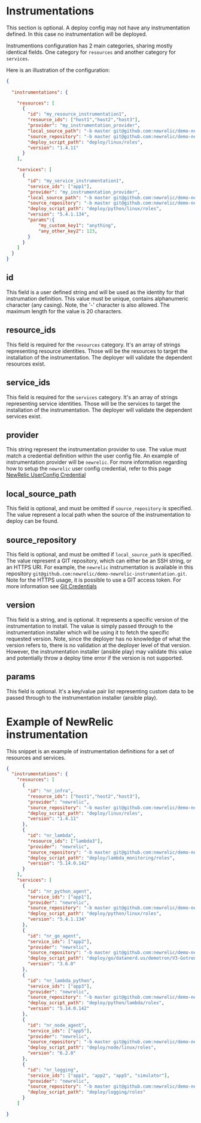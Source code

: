 # Instrumentations

This section is optional. A deploy config may not have any instrumentation defined. In this case no instrumentation will be deployed.

Instrumentions configuration has 2 main categories, sharing mostly identical fields. One category for `resources` and another category for `services`.

Here is an illustration of the configuration:

```json
{
    
  "instrumentations": {

    "resources": [
      {
        "id": "my_resource_instrumentation1",
        "resource_ids": ["host1","host2","host3"],
        "provider": "my_instrumentation_provider",
        "local_source_path": "-b master git@github.com:newrelic/demo-newrelic-instrumentation.git",
        "source_repository": "-b master git@github.com:newrelic/demo-newrelic-instrumentation.git",
        "deploy_script_path": "deploy/linux/roles",
        "version": "1.4.11"
      }
    ],

    "services": [
      {
        "id": "my_service_instrumentation1",
        "service_ids": ["app1"],
        "provider": "my_instrumentation_provider",
        "local_source_path": "-b master git@github.com:newrelic/demo-newrelic-instrumentation.git",
        "source_repository": "-b master git@github.com:newrelic/demo-newrelic-instrumentation.git",
        "deploy_script_path": "deploy/python/linux/roles",
        "version": "5.4.1.134",
        "params":{
            "my_custom_key1": "anything",
            "any_other_key2": 123,
        }
      }
    ]
  }
}
```

## id

This field is a user defined string and will be used as the identity for that instrumation definition.
This value must be unique, contains alphanumeric character (any casing). Note, the '-' character is also allowed.
The maximum length for the value is 20 characters.

## resource_ids

This field is required for the `resources` category. It's an array of strings representing resource identities. Those will be the resources to target the installation of the instrumentation.
The deployer will validate the dependent resources exist.

## service_ids

This field is required for the `services` category. It's an array of strings representing service identities. Those will be the services to target the installation of the instrumentation.
The deployer will validate the dependent services exist.

## provider

This string represent the instrumentation provider to use. The value must match a credential definition within the user config file. An example of instrumentation provider will be `newrelic`. For more information regarding how to setup the `newrelic` user config credential, refer to this page [NewRelic UserConfig Credential](../../user_config/credentials/newrelic/README.md)

## local_source_path

This field is optional, and must be omitted if `source_repository` is specified. The value represent a local path when the source of the instrumentation to deploy can be found.

## source_repository

This field is optional, and must be omitted if `local_source_path` is specified. The value represent a GIT repository, which can either be an SSH string, or an HTTPS URI. For example, the `newrelic` instrumentation is available in this repository `git@github.com:newrelic/demo-newrelic-instrumentation.git`.
Note for the HTTPS usage, it is possible to use a GIT access token. For more information see [Git Credentials](../../user_config/credentials/git/README.md)

## version

This field is a string, and is optional. It represents a specific version of the instrumentation to install. The value is simply passed through to the instrumentation installer which will be using it to fetch the specific requested version.
Note, since the deployer has no knowledge of what the version refers to, there is no validation at the deployer level of that version. However, the instrumentation installer (ansible play) may validate this value and potentially throw a deploy time error if the version is not supported.

## params

This field is optional. It's a key/value pair list representing custom data to be passed through to the instrumentation installer (ansible play).

# Example of NewRelic instrumentation

This snippet is an example of instrumentation definitions for a set of resources and services.

```json
{
  "instrumentations": {
    "resources": [
      {
        "id": "nr_infra",
        "resource_ids": ["host1","host2","host3"],
        "provider": "newrelic",
        "source_repository": "-b master git@github.com:newrelic/demo-newrelic-instrumentation.git",
        "deploy_script_path": "deploy/linux/roles",
        "version": "1.4.11" 
      },
      {
        "id": "nr_lambda",
        "resource_ids": ["lambda3"],
        "provider": "newrelic",
        "source_repository": "-b master git@github.com:newrelic/demo-newrelic-instrumentation.git",
        "deploy_script_path": "deploy/lambda_monitoring/roles",
        "version": "5.14.0.142"
      }
    ],
    "services": [
      {
        "id": "nr_python_agent",
        "service_ids": ["app1"],
        "provider": "newrelic",
        "source_repository": "-b master git@github.com:newrelic/demo-newrelic-instrumentation.git",
        "deploy_script_path": "deploy/python/linux/roles",
        "version": "5.4.1.134"
      },
      {
        "id": "nr_go_agent",
        "service_ids": ["app2"],
        "provider": "newrelic",
        "source_repository": "-b master git@github.com:newrelic/demo-newrelic-instrumentation.git",
        "deploy_script_path": "deploy/go/datanerd.us/demotron/V3-Gotron/roles",
        "version": "3.6.0" 
      },
      {
        "id": "nr_lambda_python",
        "service_ids": ["app3"],
        "provider": "newrelic",
        "source_repository": "-b master git@github.com:newrelic/demo-newrelic-instrumentation.git",
        "deploy_script_path": "deploy/python/lambda/roles",
        "version": "5.14.0.142"
      },
      {
        "id": "nr_node_agent",
        "service_ids": ["app5"],
        "provider": "newrelic",
        "source_repository": "-b master git@github.com:newrelic/demo-newrelic-instrumentation.git",
        "deploy_script_path": "deploy/node/linux/roles",
        "version": "6.2.0"
      },
      {
        "id": "nr_logging",
        "service_ids": ["app1", "app2", "app5", "simulator"],
        "provider": "newrelic",
        "source_repository": "-b master git@github.com:newrelic/demo-newrelic-instrumentation.git",
        "deploy_script_path": "deploy/logging/roles"
      }
    ]

}
```
